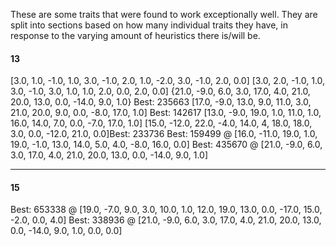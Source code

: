 These are some traits that were found to work exceptionally well. They are split into sections based on how many individual
traits they have, in response to the varying amount of heuristics there is/will be.

#### 13 ####
[3.0, 1.0, -1.0, 1.0, 3.0, -1.0, 2.0, 1.0, -2.0, 3.0, -1.0, 2.0, 0.0]
[3.0, 2.0, -1.0, 1.0, 3.0, -1.0, 3.0, 1.0, 1.0, 2.0, 0.0, 2.0, 0.0]
{21.0, -9.0, 6.0, 3.0, 17.0, 4.0, 21.0, 20.0, 13.0, 0.0, -14.0, 9.0, 1.0} Best: 235663
[17.0, -9.0, 13.0, 9.0, 11.0, 3.0, 21.0, 20.0, 9.0, 0.0, -8.0, 17.0, 1.0] Best: 142617
[13.0, -9.0, 19.0, 1.0, 11.0, 1.0, 16.0, 14.0, 7.0, 0.0, -7.0, 17.0, 1.0]
[15.0, -12.0, 22.0, -4.0, 14.0, 4, 18.0, 18.0, 3.0, 0.0, -12.0, 21.0, 0.0]Best:  233736
Best: 159499 @ [16.0, -11.0, 19.0, 1.0, 19.0, -1.0, 13.0, 14.0, 5.0, 4.0, -8.0, 16.0, 0.0]
Best: 435670 @ [21.0, -9.0, 6.0, 3.0, 17.0, 4.0, 21.0, 20.0, 13.0, 0.0, -14.0, 9.0, 1.0]

-------------------------------------------------------------------------------------

#### 15 ####
Best: 653338 @ [19.0, -7.0, 9.0, 3.0, 10.0, 1.0, 12.0, 19.0, 13.0, 0.0, -17.0, 15.0, -2.0, 0.0, 4.0]
Best: 338936 @ [21.0, -9.0, 6.0, 3.0, 17.0, 4.0, 21.0, 20.0, 13.0, 0.0, -14.0, 9.0, 1.0, 0.0, 0.0]
